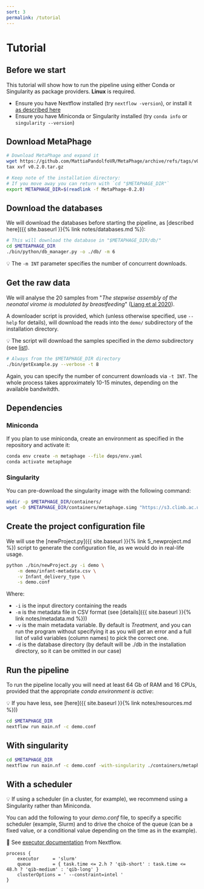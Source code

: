 ```yaml
---
sort: 3
permalink: /tutorial
---
```


# Tutorial

## Before we start

This tutorial will show how to run the pipeline using either Conda or Singularity as package providers. **Linux** is required.

* Ensure you have Nextflow installed (try `nextflow -version`), or install it [as described here](https://www.nextflow.io/docs/latest/getstarted.html#installation)
* Ensure you have Miniconda or Singularity installed (try `conda info` or `singularity --version`)

## Download MetaPhage

```bash
# Download MetaPhage and expand it
wget https://github.com/MattiaPandolfoVR/MetaPhage/archive/refs/tags/v0.2.0.tar.gz
tax xvf v0.2.0.tar.gz

# Keep note of the installation directory:
# If you move away you can return with `cd "$METAPHAGE_DIR"`
export METAPHAGE_DIR=$(readlink -f MetaPhage-0.2.0)
```

## Download the databases

We will download the databases before starting the pipeline, as
[described here]({{ site.baseurl }}{% link notes/databases.md %}):

```bash
# This will download the database in "$METAPHAGE_DIR/db/"
cd $METEAPHAGE_DIR
./bin/python/db_manager.py -o ./db/ -m 6
```

:bulb: The `-m INT` parameter specifies the number of concurrent downloads.

## Get the raw data

We will analyse the 20 samples from
"*The stepwise assembly of the neonatal virome is modulated by breastfeeding*"
([Liang et al 2020](https://www.nature.com/articles/s41586-020-2192-1)).

A downloader script is provided, which (unless otherwise specified,
use `--help` for details), will download the reads into the
`demo/` subdirectory of the installation directory.

:bulb: The script will download the samples specified in the *demo* subdirectory
(see [list](https://github.com/MattiaPandolfoVR/MetaPhage/blob/main/demo/infant-metadata.csv)).

```bash
# Always from the $METAPHAGE_DIR directory
./bin/getExample.py --verbose -t 8
```

Again, you can specify the number of concurrent downloads via `-t INT`.
The whole process takes approximately 10-15 minutes, depending on the available bandwitdth.

## Dependencies

### Miniconda

If you plan to use miniconda, create an environment as specified in the repository and activate it:

```bash
conda env create -n metaphage --file deps/env.yaml 
conda activate metaphage
```

### Singularity

You can pre-download the singularity image with the following command:

```bash
mkdir -p $METAPHAGE_DIR/containers/
wget -O $METAPHAGE_DIR/containers/metaphage.simg "https://s3.climb.ac.uk/ifrqmra-metaphage/v1.0/metaphage.simg"
```

## Create the project configuration file

We will use the [newProject.py]({{ site.baseurl }}{% link 5_newproject.md %})
script to generate the configuration file,
as we would do in real-life usage.

```bash
python ./bin/newProject.py -i demo \
    -m demo/infant-metadata.csv \
    -v Infant_delivery_type \
    -s demo.conf
```

Where:

* `-i` is the input directory containing the reads
* `-m` is the metadata file in CSV format (see [details]({{ site.baseurl }}{% link notes/metadata.md %}))
* `-v` is the main metadata variable. By default is *Treatment*, and you can run the program without specifying it as you will get an error and a full list of valid variables (column names) to pick the correct one.
* `-d` is the database directory (by default will be ./db in the installation directory, so it can be omitted in our case)


## Run the pipeline

To run the pipeline locally you will need at least 64 Gb of RAM and 16 CPUs,
provided that the appropriate *conda environment is active*:


:bulb: If you have less, see 
[here]({{ site.baseurl }}{% link notes/resources.md %}))
```bash
cd $METAPHAGE_DIR
nextflow run main.nf -c demo.conf
```

## With singularity

```bash
cd $METAPHAGE_DIR
nextflow run main.nf -c demo.conf -with-singularity ./containers/metaphage.simg
```

## With a scheduler

:bulb: If using a scheduler (in a cluster, for example), we recommend using a Singularity
rather than Miniconda.

You can add the following to your *demo.conf* file, to specify a specific scheduler (example, Slurm)
and to drive the choice of the queue (can be a fixed value, or a conditional value depending on the time as in the
example).

:book: See [executor documentation](https://www.nextflow.io/docs/latest/executor.html) from Nextflow.

```text
process {
    executor     = 'slurm'
    queue        = { task.time <= 2.h ? 'qib-short' : task.time <= 48.h ? 'qib-medium' : 'qib-long' }
    clusterOptions = ' --constraint=intel '
}
```
